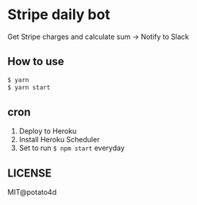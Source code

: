 # Stripe daily bot

Get Stripe charges and calculate sum -> Notify to Slack

## How to use

```bash
$ yarn
$ yarn start
```

## cron

1. Deploy to Heroku
2. Install Heroku Scheduler
3. Set to run `$ npm start` everyday

## LICENSE

MIT@potato4d
